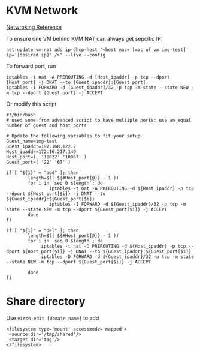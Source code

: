 # KVM Network
[Netwroking Reference](http://wiki.libvirt.org/page/Networking#NAT_forwarding_.28aka_.22virtual_networks.22.29)

To ensure one VM behind KVM NAT can always get sepcific IP:
````
net-update vm-nat add ip-dhcp-host "<host mac='[mac of vm img-test]' ip='[desired ip]' />" --live --config
```` 

To forward port, run
````
iptables -t nat -A PREROUTING -d [Host_ipaddr] -p tcp --dport [Host_port] -j DNAT --to [Guest_ipaddr]:[Guest_port]
iptables -I FORWARD -d [Guest_ipaddr]/32 -p tcp -m state --state NEW -m tcp --dport [Guest_port] -j ACCEPT
````

Or modify this script
````
#!/bin/bash
# used some from advanced script to have multiple ports: use an equal number of guest and host ports

# Update the following variables to fit your setup
Guest_name=img-test
Guest_ipaddr=192.168.122.2
Host_ipaddr=172.16.217.140
Host_port=(  '10022' '10067' )
Guest_port=( '22' '67' )

if [ "${1}" = "add" ]; then
        length=$(( ${#Host_port[@]} - 1 ))
        for i in `seq 0 $length`; do
                iptables -t nat -A PREROUTING -d ${Host_ipaddr} -p tcp --dport ${Host_port[$i]} -j DNAT --to ${Guest_ipaddr}:${Guest_port[$i]}
                iptables -I FORWARD -d ${Guest_ipaddr}/32 -p tcp -m state --state NEW -m tcp --dport ${Guest_port[$i]} -j ACCEPT
        done
fi

if [ "${1}" = "del" ]; then
        length=$(( ${#Host_port[@]} - 1 ))
        for i in `seq 0 $length`; do
             iptables -t nat -D PREROUTING -d ${Host_ipaddr} -p tcp --dport ${Host_port[$i]} -j DNAT --to ${Guest_ipaddr}:${Guest_port[$i]}
             iptables -D FORWARD -d ${Guest_ipaddr}/32 -p tcp -m state --state NEW -m tcp --dport ${Guest_port[$i]} -j ACCEPT

        done
fi
````

# Share directory

Use `virsh-edit [domain name]` to add
````
<filesystem type='mount' accessmode='mapped'>
 <source dir='/tmp/shared'/> 
 <target dir='tag'/>
</filesystem>
````



